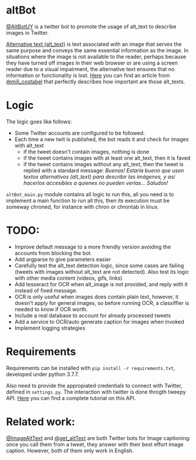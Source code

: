 # altBot
[@AltBotUY](https://twitter.com/AltBotUY) is a twitter bot to promote the usage of alt_text to describe images in Twitter.

[Alternative text (alt_text)](https://en.wikipedia.org/wiki/Wikipedia:Manual_of_Style/Accessibility/Alternative_text_for_images)
 is text associated with an image that serves the same purpose and conveys the same essential information as 
 the image. In situations where the image is not available to the reader, perhaps because they have turned off 
 images in their web browser or are using a screen reader due to a visual impairment, the alternative text ensures 
 that no information or functionality is lost. [Here](https://www.lacunavoices.com/explore-world-with-lacuna-voices/being-blind-in-digital-world-social-media-inernet-accessibility) you can find an article from [@mili_costabel](https://twitter.com/mili_costabel) that perfectly describes how important are those alt_texts. 

# Logic

The logic goes like follows:

 * Some Twitter accounts are configured to be followed. 
 * Each time a new twit is published, the bot reads it and check for images with alt_text
     * if the tweet doesn't contain images, nothing is done
     * if the tweet contains images with at least one alt_text, then it is faved
     * if the tweet contains images without any alt_text, then the tweet is replied with a standard message: _Buenas! 
     Estaría bueno que usen textos alternativos (alt_text) para describir las imágenes, y así hacerlos accesibles a 
     quienes no pueden verlas... Saludos!_ 
     
`altBot_main.py` module contains all logic to run this, all you need is to implement a main function
to run all this, then its execution must be someway chroned, for instance with chron or chrontab in linux. 
    
# TODO:
 * Improve default message to a more friendly version avoiding the accounts from blocking the bot.
 * Add argparse to give parameters easier
 * Carefully test the alt_text detection logic, since some cases are failing (tweets with images without alt_text are not detected). Also test its logic with other media content (videos, gifs, links)
 * Add tesseract for OCR when alt_image is not provided, and reply with it instead of fixed message.
 * OCR is only useful when images does contain plain text, however, it doesn't apply for general images, so before running OCR, a classiffier is needed to know if OCR worth.
 * Include a real database to account for already processed tweets
 * Add a service to OCR/auto generate caption for images when invoked
 * Implement logging strategies 
 
# Requirements

Requirements can be installed with `pip install -r requirements.txt`, developed under python 3.7.7. 
 
Also need to provide the appropiated credentials to connect with Twitter, defined in `settings.py`. The interaction with twitter is done throgth tweepy API. 
[Here](https://realpython.com/twitter-bot-python-tweepy/#using-tweepy) you can find a complete tutorial on this API.

# Related work:

[@ImageAltText](https://twitter.com/ImageAltText) and [@get_altText](https://twitter.com/get_altText) are both Twitter bots for Image captioning: once you call them from a tweet, they answer with their best effort image caption. However, both of them only work in English.
